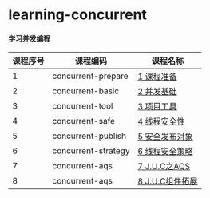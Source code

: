 # learning-concurrent

#### 学习并发编程

课程序号 | 课程编码 | 课程名称
---|---|---
1 | concurrent-prepare | [1 课程准备](concurrent-prepare/README.md)
2 | concurrent-basic | [2 并发基础](concurrent-basic/README.md)
3 | concurrent-tool | [3 项目工具](concurrent-tool/README.md)
4 | concurrent-safe | [4 线程安全性](concurrent-safe/README.md)
5 | concurrent-publish | [5 安全发布对象](concurrent-publish/README.md)
6 | concurrent-strategy | [6 线程安全策略](concurrent-strategy/README.md)
7 | concurrent-aqs | [7 J.U.C之AQS](concurrent-aqs/README.md)
8 | concurrent-aqs | [8 J.U.C组件拓展](concurrent-aqs/README.md)
